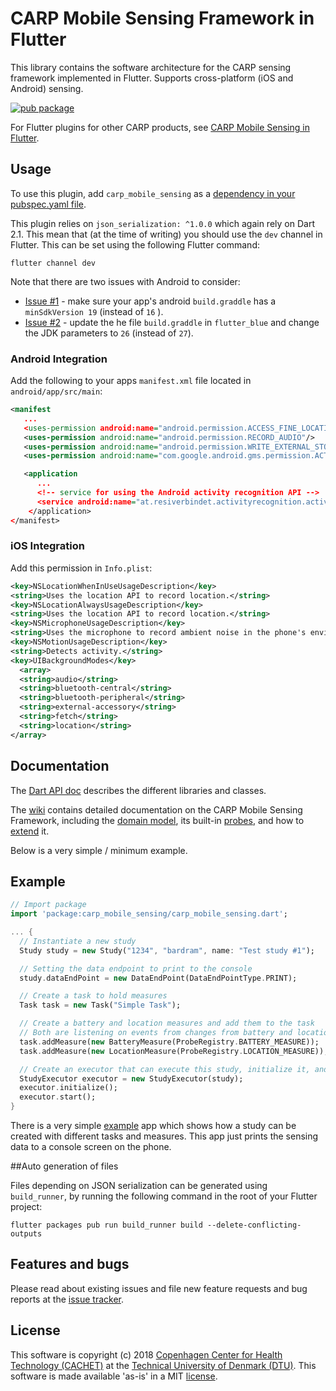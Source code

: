 # CARP Mobile Sensing Framework in Flutter

This library contains the software architecture for the CARP sensing framework implemented in Flutter.
Supports cross-platform (iOS and Android) sensing.

[![pub package](https://img.shields.io/pub/v/carp_mobile_sensing.svg)](https://pub.dartlang.org/packages/carp_mobile_sensing)

For Flutter plugins for other CARP products, see [CARP Mobile Sensing in Flutter](https://github.com/cph-cachet/carp.sensing-flutter/blob/master/README.md).

## Usage
To use this plugin, add `carp_mobile_sensing` as a [dependency in your pubspec.yaml file](https://flutter.io/platform-plugins/).

This plugin relies on `json_serialization: ^1.0.0` which again rely on Dart 2.1. 
This mean that (at the time of writing) you should use the `dev` channel in Flutter. 
This can be set using the following Flutter command:

```
flutter channel dev
```

Note that there are two issues with Android to consider:

* [Issue #1](https://github.com/cph-cachet/carp.sensing/issues/2) - make sure your app's android `build.graddle` has a `minSdkVersion 19` (instead of `16` ).
* [Issue #2](https://github.com/cph-cachet/carp.sensing/issues/1) - update the he file `build.graddle` in `flutter_blue` and change the JDK parameters to `26` (instead of `27`).

### Android Integration

Add the following to your apps `manifest.xml` file located in `android/app/src/main`:

````xml
<manifest
   ...
   <uses-permission android:name="android.permission.ACCESS_FINE_LOCATION" />
   <uses-permission android:name="android.permission.RECORD_AUDIO"/>
   <uses-permission android:name="android.permission.WRITE_EXTERNAL_STORAGE"/>
   <uses-permission android:name="com.google.android.gms.permission.ACTIVITY_RECOGNITION" />

   <application
      ...
      <!-- service for using the Android activity recognition API -->
      <service android:name="at.resiverbindet.activityrecognition.activity.ActivityRecognizedService" />
    </application>
</manifest>
````

### iOS Integration

Add this permission in `Info.plist`:

```xml
<key>NSLocationWhenInUseUsageDescription</key>
<string>Uses the location API to record location.</string>
<key>NSLocationAlwaysUsageDescription</key>
<string>Uses the location API to record location.</string>
<key>NSMicrophoneUsageDescription</key>
<string>Uses the microphone to record ambient noise in the phone's environment.</string>
<key>NSMotionUsageDescription</key>
<string>Detects activity.</string>
<key>UIBackgroundModes</key>
  <array>
  <string>audio</string>
  <string>bluetooth-central</string>
  <string>bluetooth-peripheral</string>
  <string>external-accessory</string>
  <string>fetch</string>
  <string>location</string>
</array>

```


## Documentation

The [Dart API doc](https://pub.dartlang.org/documentation/carp_mobile_sensing/latest/) describes the different libraries and classes.

The [wiki](https://github.com/cph-cachet/carp.sensing/wiki) contains detailed documentation on the CARP Mobile Sensing Framework, including 
the [domain model](https://github.com/cph-cachet/carp.sensing/wiki/Domain-Model), its built-in [probes](https://github.com/cph-cachet/carp.sensing/wiki/Probes), 
and how to [extend](https://github.com/cph-cachet/carp.sensing/wiki/Extending) it.

Below is a very simple / minimum example.

## Example


```dart
// Import package
import 'package:carp_mobile_sensing/carp_mobile_sensing.dart';

... {
  // Instantiate a new study
  Study study = new Study("1234", "bardram", name: "Test study #1");

  // Setting the data endpoint to print to the console
  study.dataEndPoint = new DataEndPoint(DataEndPointType.PRINT);

  // Create a task to hold measures
  Task task = new Task("Simple Task");

  // Create a battery and location measures and add them to the task
  // Both are listening on events from changes from battery and location
  task.addMeasure(new BatteryMeasure(ProbeRegistry.BATTERY_MEASURE));
  task.addMeasure(new LocationMeasure(ProbeRegistry.LOCATION_MEASURE));

  // Create an executor that can execute this study, initialize it, and start it.
  StudyExecutor executor = new StudyExecutor(study);
  executor.initialize();
  executor.start();
}
```

There is a very simple [example](example) app which shows how a study can be created with different tasks and measures.
This app just prints the sensing data to a console screen on the phone.

##Auto generation of files 

Files depending on JSON serialization can be generated using `build_runner`, by running the following command in the root of your Flutter project:
```
flutter packages pub run build_runner build --delete-conflicting-outputs
```
 
## Features and bugs

Please read about existing issues and file new feature requests and bug reports at the [issue tracker][tracker].

[tracker]: https://github.com/cph-cachet/carp.sensing/issues

## License

This software is copyright (c) 2018 [Copenhagen Center for Health Technology (CACHET)](http://www.cachet.dk/) 
at the [Technical University of Denmark (DTU)](http://www.dtu.dk).
This software is made available 'as-is' in a MIT [license](/LICENSE).


